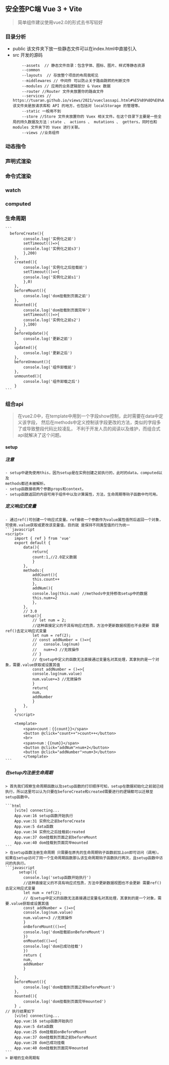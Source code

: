 ## 安全签PC端 Vue 3 + Vite
> 简单组件建议使用vue2.0的形式去书写较好
### 目录分析
- public 该文件夹下放一些静态文件可以在index.html中直接引入
- src 开发的源码
    ```
        --assets  // 静态文件目录：包含字体、图标、图片、样式等静态资源
        --common
        --layouts  // 存放整个项目的布局我呢见
        --middlewares // 中间件 可以防止关于路由跳转的判断文件
        --modules // 应用的业务逻辑部分 & Vuex 数据
        --router //Router 文件夹放置你的路由文件
        --services // https://tuaran.github.io/views/2021/vueclassapi.html#%E5%89%8D%E8%A8%80Services 该文件夹是放请求库和 API 的地方，也包括对 localStorage 的管理等。
        --static 一般用不到
        --store //Store 文件夹放置你的 Vuex 相关文件。在这个目录下主要是一些全局的持久数据及方法：state 、 actions 、 mutations 、 getters，同时也和 modules 文件夹下的 Vuex 进行关联。
        --views //业务组件
    ```






### 动态指令

### 声明式渲染
### 命令式渲染

### watch
### computed

### 生命周期
    ```
      beforeCreate(){
            console.log('实例化之前')
            setTimeout(()=>{
            console.log('实例化之前s3')
            },200)
        },
        created(){
            console.log('实例化之后挂载前')
            setTimeout(()=>{
            console.log('实例化之前s1')
            },0)
        },
        beforeMount(){
            console.log('dom挂载到页面之前')
        },
        mounted(){
            console.log('dom挂载到页面完毕')
            setTimeout(()=>{
            console.log('实例化之前s2')
            },100)
        } ,
        beforeUpdate(){
            console.log('更新之前')
        },
        updated(){
            console.log('更新之后')
        },
        beforeUnmount(){
            console.log('组件卸载前')
        },
        unmounted(){
            console.log('组件卸载之后')
        }
    ```

### 组合api
> 在vue2.0中，在template中用到一个字段show控制，此时需要在data中定义该字段，
然后在methods中定义控制该字段更改的方法，类似的字段多了或导致整段代码比较凌乱，
不利于开发人员的阅读以及维护，而组合式api就解决了这个问题。
#### setup
##### 注意
    - setup中避免使用this，因为setup是在实例创建之前执行的，此时的data，computed以及
    methods都还未被解析。
    - setup函数接收两个参数props和context。
    - setup函数返回的内容可用于组件中以及计算属性，方法，生命周期等钩子函数中均可用。
##### 定义响应式变量
    - 通过ref()可创建一个响应式变量。ref接收一个参数作为value属性值然后返回一个对象，可使用.value获取或更改该变量值，目的就 是保持不同类型值的行为统一
    ```javascript
    <script>
        import { ref } from 'vue'
        export default {
            data(){
                return{
                count:1,//2.0定义数据
                }
            },
            methods:{
                addCount(){
                this.count++ 
                },
                addNum(){
                console.log(this.num) //methods中支持修改setup中的数据
                this.num+=2 
                },
            },
            // 3.0
            setup(){
                // let num = 2; 
                //这种直接定义的不具有响应式性质，方法中更新数据视图也不会更新 需要ref()去定义响应式变量
                let num = ref(2);  
                // const addNumber = ()=>{   
                //   console.log(num)
                //   num+=3 //无效操作
                // }
                // 在setup中定义的函数无法直接通过变量名对其处理，其拿到的是一个对象，需要.value获取或设置其值
                const addNumber = ()=>{   
                console.log(num.value)
                num.value+=3 //无效操作
                }
                return{
                num,
                addNumber
                }
            },
        }
        </script>

        <template>
            <span>count：{{count}}</span>  
            <button @click="count++">count++</button>
            <br>
            <span>num：{{num}}</span>  
            <button @click="addNum">num+2</button>
            <button @click="addNumber">num+3</button>
            </template>
    ```
##### 在setup内注册生命周期

    > 首先我们观察生命周期函数以及setup函数的打印顺序可知，setup在数据初始化之前就已经执行，所以这里可以认为只要在beforeCreate和created需要进行的逻辑都可以迁移至setup函数中。

    ```html
        [vite] connecting...
        App.vue:16 setup函数开始执行
        App.vue:31 实例化之前beforeCreate
        App.vue:5 data函数
        App.vue:34 实例化之后挂载前created
        App.vue:37 dom挂载到页面之前beforeMount
        App.vue:40 dom挂载到页面完毕mounted
    ```
    > 在setup函数注册生命周期 只需要在原先的生命周期钩子函数前加上on即可访问（调用）。如果在setup访问了同一个生命周期函数那么该生命周期钩子函数执行两次，且setup函数中访问的先执行。
    ```javascript
          setup(){
            console.log('setup函数开始执行')
            //这种直接定义的不具有响应式性质，方法中更新数据视图也不会更新 需要ref()去定义响应式变量
            let num = ref(2);  
            // 在setup中定义的函数无法直接通过变量名对其处理，其拿到的是一个对象，需要.value获取或设置其值
            const addNumber = ()=>{   
            console.log(num.value)
            num.value+=3 //无效操作
            }
            onBeforeMount(()=>{
            console.log('dom挂载前onBeforeMount')
            })
            onMounted(()=>{
            console.log('dom已成功挂载')
            })
            return {
            num,
            addNumber
            }

        },
        beforeMount(){
            console.log('dom挂载到页面之前beforeMount')
        },
        mounted(){
            console.log('dom挂载到页面完毕mounted')
        } ,
    // 执行结果如下
        [vite] connecting...
        App.vue:16 setup函数开始执行
        App.vue:5 data函数
        App.vue:25 dom挂载前onBeforeMount
        App.vue:37 dom挂载到页面之前beforeMount
        App.vue:28 dom已成功挂载
        App.vue:40 dom挂载到页面完毕mounted
    ```
    > 新增的生命周期有
    